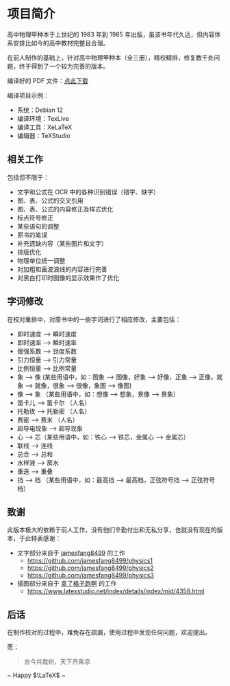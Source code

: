 # 项目简介

高中物理甲种本于上世纪的 1983 年到 1985 年出版，虽该书年代久远，但内容体系安排比如今的高中教材完整且合理。

在前人制作的基础上，针对高中物理甲种本（全三册），精校精排，修复数千处问题，终于得到了一个较为完善的版本。

编译好的 PDF 文件：[点此下载](https://gitee.com/ylxdxx/physics-retypeset/releases)

编译项目示例：

- 系统：Debian 12
- 编译环境：TexLive
- 编译工具：XeLaTeX
- 编辑器：TeXStudio

## 相关工作

包括但不限于：

- 文字和公式在 OCR 中的各种识别错误（错字、缺字）
- 图、表、公式的交叉引用
- 图、表、公式的内容修正及样式优化
- 标点符号修正
- 某些语句的调整
- 原书的笔误
- 补充遗缺内容（某些图片和文字）
- 排版优化
- 物理单位统一调整
- 对加粗和画波浪线的内容进行完善
- 对黑白打印时图像的显示效果作了优化

## 字词修改

在校对重排中，对原书中的一些字词进行了相应修改，主要包括：

- 即时速度 --> 瞬时速度
- 即时速率 --> 瞬时速率
- 倔强系数 --> 劲度系数
- 引力恒量 --> 引力常量
- 比例恒量 --> 比例常量
- 象 --> 像 (某些用语中，如：图象 --> 图像，好象 --> 好像，正象 --> 正像，就象 --> 就像，很象 --> 很像，象图 --> 像图)
- 像 --> 象 （某些用语中，如：想像 --> 想象，景像 --> 景象）
- 笛卡儿 --> 笛卡尔 （人名）
- 托勒玫 --> 托勒密 （人名）
- 费密 --> 费米 （人名）
- 超导电现象 --> 超导现象
- 心 --> 芯（某些用语中，如：铁心 --> 铁芯，金属心 --> 金属芯）
- 联线 --> 连线
- 总合 --> 总和
- 水样液 --> 房水
- 重迭 --> 重叠
- 挡 --> 档 （某些用语中，如：最高挡 --> 最高档，正弦符号挡 --> 正弦符号档）

## 致谢

此版本极大的依赖于前人工作，没有他们辛勤付出和无私分享，也就没有现在的版本，于此特表感谢：

- 文字部分来自于 [jamesfang8499](https://github.com/jamesfang8499) 的工作
  - https://github.com/jamesfang8499/physics1
  - https://github.com/jamesfang8499/physics2
  - https://github.com/jamesfang8499/physics3
- 插图部分来自于 [拿了橘子跑啊](https://www.latexstudio.net/index/lists/barsearch/author/1077.html) 的工作
  - https://www.latexstudio.net/index/details/index/mid/4358.html

## 后话

在制作校对的过程中，难免存在疏漏，使用过程中发现任何问题，欢迎提出。

愿：


> 古今共栽树，天下齐乘凉

~ Happy $\LaTeX$ ~

